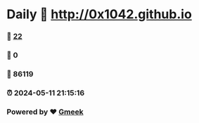 # Daily :link: http://0x1042.github.io 
### :page_facing_up: [22](http://0x1042.github.io/tag.html) 
### :speech_balloon: 0 
### :hibiscus: 86119 
### :alarm_clock: 2024-05-11 21:15:16 
### Powered by :heart: [Gmeek](https://github.com/Meekdai/Gmeek)
